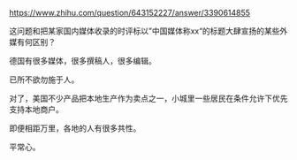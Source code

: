 https://www.zhihu.com/question/643152227/answer/3390614855

这问题和把某家国内媒体收录的时评标以”中国媒体称xx“的标题大肆宣扬的某些外媒有何区别？

德国有很多媒体，很多撰稿人，很多编辑。

已所不欲勿施于人。

对了，美国不少产品把本地生产作为卖点之一，小城里一些居民在条件允许下优先支持本地商户。

即便相距万里，各地的人有很多共性。

平常心。